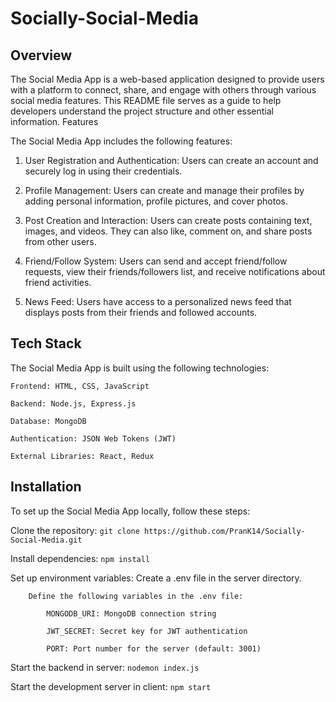 # Socially-Social-Media

## Overview

The Social Media App is a web-based application designed to provide users with a platform to connect, share, and engage with others through various social media features. This README file serves as a guide to help developers understand the project structure and other essential information.
Features

The Social Media App includes the following features:

   1. User Registration and Authentication: Users can create an account and securely log in using their credentials.

   2. Profile Management: Users can create and manage their profiles by adding personal information, profile pictures, and cover photos.

   3. Post Creation and Interaction: Users can create posts containing text, images, and videos. They can also like, comment on, and share posts from other users.

   4. Friend/Follow System: Users can send and accept friend/follow requests, view their friends/followers list, and receive notifications about friend activities.

   5. News Feed: Users have access to a personalized news feed that displays posts from their friends and followed accounts.

    

## Tech Stack

The Social Media App is built using the following technologies:


    Frontend: HTML, CSS, JavaScript
    
    Backend: Node.js, Express.js
    
    Database: MongoDB
    
    Authentication: JSON Web Tokens (JWT)
    
    External Libraries: React, Redux
    

## Installation

To set up the Social Media App locally, follow these steps:

 Clone the repository: 
 ` git clone https://github.com/PranK14/Socially-Social-Media.git `
 
 Install dependencies: 
    ` npm install `
   
  Set up environment variables:
        Create a .env file in the server directory.
        
        Define the following variables in the .env file:
        
            MONGODB_URI: MongoDB connection string
            
            JWT_SECRET: Secret key for JWT authentication
            
            PORT: Port number for the server (default: 3001)

            
   Start the backend in server: 
   ` nodemon index.js `
   
 Start the development server in client:
    `npm start `
    
